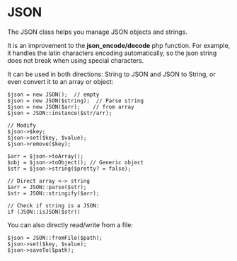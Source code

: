 # JSON

The JSON class helps you manage JSON objects and strings.&#x20;

It is an improvement to the **json\_encode/decode** php function. For example, it handles the latin characters encoding automatically, so the json string does not break when using special characters.

It can be used in both directions: String to JSON and JSON to String, or even convert it to an array or object:

```
$json = new JSON();  // empty
$json = new JSON($string);  // Parse string
$json = new JSON($arr);    // from array
$json = JSON::instance($str/arr);

// Modify
$json->$key;
$json->set($key, $value);
$json->remove($key);

$arr = $json->toArray();
$obj = $json->toObject(); // Generic object
$str = $json->string($pretty? = false);

// Direct array <-> string
$arr = JSON::parse($str);
$str = JSON::stringify($arr);

// Check if string is a JSON:
if (JSON::isJSON($str))
```

You can also directly read/write from a file:

```
$json = JSON::fromFile($path);
$json->set($key, $value);
$json->saveTo($path);
```

